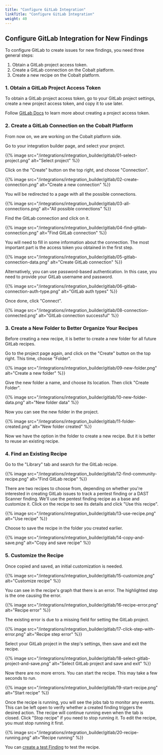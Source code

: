 ```yaml
---
title: "Configure GitLab Integration"
linkTitle: "Configure GitLab Integration"
weight: 40
---
```


## Configure GitLab Integration for New Findings

To configure GitLab to create issues for new findings, you need three general steps:

1. Obtain a GitLab project access token.
2. Create a GitLab connection on the Cobalt platform.
3. Create a new recipe on the Cobalt platform.

### 1. Obtain a GitLab Project Access Token

To obtain a GitLab project access token, go to your GitLab project settings, create a new project access token, and copy it to use later.

Follow [GitLab Docs](https://docs.gitlab.com/ee/user/project/settings/project_access_tokens.html) to learn more about creating a project access token.

### 2. Create a GitLab Connection on the Cobalt Platform

From now on, we are working on the Cobalt platform side.

Go to your integration builder page, and select your project.

{{% image src="/integrations/integration_builder/gitlab/01-select-project.png" alt="Select project" %}}

Click on the "Create" button on the top right, and choose "Connection".

{{% image src="/integrations/integration_builder/gitlab/02-create-connection.png" alt="Create a new connection" %}}

You will be redirected to a page with all the possible connections.

{{% image src="/integrations/integration_builder/gitlab/03-all-connections.png" alt="All possible connections" %}}

Find the GitLab connection and click on it.

{{% image src="/integrations/integration_builder/gitlab/04-find-gitlab-connection.png" alt="Find GitLab connection" %}}

You will need to fill in some information about the connection. The most important part is the access token you obtained in the first step.

{{% image src="/integrations/integration_builder/gitlab/05-gitlab-connection-data.png" alt="Create GitLab connection" %}}

Alternatively, you can use password-based authentication. In this case, you need to provide your GitLab username and password.

{{% image src="/integrations/integration_builder/gitlab/06-gitlab-connection-auth-type.png" alt="GitLab auth types" %}}

Once done, click "Connect".

{{% image src="/integrations/integration_builder/gitlab/08-connection-connected.png" alt="GitLab connection successful" %}}

### 3. Create a New Folder to Better Organize Your Recipes

Before creating a new recipe, it is better to create a new folder for all future GitLab recipes.

Go to the project page again, and click on the "Create" button on the top right. This time, choose "Folder".

{{% image src="/integrations/integration_builder/gitlab/09-new-folder.png" alt="Create a new folder" %}}

Give the new folder a name, and choose its location. Then click "Create Folder".

{{% image src="/integrations/integration_builder/gitlab/10-new-folder-data.png" alt="New folder data" %}}

Now you can see the new folder in the project.

{{% image src="/integrations/integration_builder/gitlab/11-folder-created.png" alt="New folder created" %}}

Now we have the option in the folder to create a new recipe. But it is better to reuse an existing recipe.

### 4. Find an Existing Recipe

Go to the "Library" tab and search for the GitLab recipe.

{{% image src="/integrations/integration_builder/gitlab/12-find-community-recipe.png" alt="Find GitLab recipe" %}}

There are two recipes to choose from, depending on whether you're interested in creating GitLab issues to track a pentest finding or a DAST Scanner finding. We'll use the pentest finding recipe as a base and customize it. Click on the recipe to see its details and click "Use this recipe".

{{% image src="/integrations/integration_builder/gitlab/13-use-recipe.png" alt="Use recipe" %}}

Choose to save the recipe in the folder you created earlier.

{{% image src="/integrations/integration_builder/gitlab/14-copy-and-save.png" alt="Copy and save recipe" %}}

### 5. Customize the Recipe

Once copied and saved, an initial customization is needed.

{{% image src="/integrations/integration_builder/gitlab/15-customize.png" alt="Customize recipe" %}}

You can see in the recipe's graph that there is an error. The highlighted step is the one causing the error.

{{% image src="/integrations/integration_builder/gitlab/16-recipe-error.png" alt="Recipe error" %}}

The existing error is due to a missing field for setting the GitLab project.

{{% image src="/integrations/integration_builder/gitlab/17-click-step-with-error.png" alt="Recipe step error" %}}

Select your GitLab project in the step's settings, then save and exit the recipe.

{{% image src="/integrations/integration_builder/gitlab/18-select-gitlab-project-and-save.png" alt="Select GitLab project and save and exit" %}}

Now there are no more errors. You can start the recipe. This may take a few seconds to run.

{{% image src="/integrations/integration_builder/gitlab/19-start-recipe.png" alt="Start recipe" %}}

Once the recipe is running, you will see the jobs tab to monitor any events. This can be left open to verify whether a created finding triggers the desired action. The recipe will continue running even when the tab is closed. Click "Stop recipe" if you need to stop running it. To edit the recipe, you must stop running it first.

{{% image src="/integrations/integration_builder/gitlab/20-recipe-running.png" alt="Recipe running" %}}

You can [create a test Finding](/integrations/development/create-test-finding/) to test the recipe.


